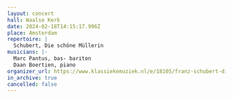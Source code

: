 ```yaml
---
layout: concert
hall: Waalse Kerk
date: 2024-02-18T14:15:17.996Z
place: Amsterdam
repertoire: |
  Schubert, Die schöne Müllerin
musicians: |-
  Marc Pantus, bas- bariton
  Daan Boertien, piano
organizer_url: https://www.klassiekemuziek.nl/e/18105/franz-schubert-die-schone-mullerin-amsterdam
in_archive: true
cancelled: false
---
```

